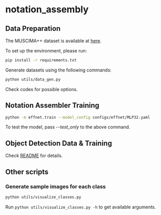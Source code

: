 # notation_assembly

## Data Preparation
The MUSCIMA++ dataset is available at [here](https://ufal.mff.cuni.cz/muscima).

To set up the environment, please run:
```bash
pip install -r requirements.txt
```


Generate datasets using the following commands:
```bash
python utils/data_gen.py
```

Check codes for possible options.


## Notation Assembler Training
```bash
python -m effnet.train --model_config configs/effnet/MLP32.yaml
```

To test the model, pass *--test_only* to the above command.

## Object Detection Data & Training
Check [README](objectdetection/README.md) for details.


## Other scripts

### Generate sample images for each class

```bash
python utils/visualize_classes.py
```
Run `python utils/visualize_classes.py -h` to get available arguments.